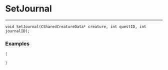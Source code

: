 # SetJournal
---
```
void SetJournal(CSharedCreatureData* creature, int questID, int journalID);
```

### Examples
```cpp - C++
{

}
```
